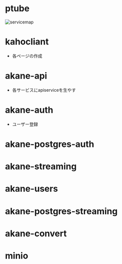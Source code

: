 # ptube

![servicemap](df4a811c-8fea-427d-8fcb-9388ccaa8310)

# kahocliant
- 各ページの作成

# akane-api
- 各サービスにapiserviceを生やす

# akane-auth
- ユーザー登録

# akane-postgres-auth

# akane-streaming

# akane-users

# akane-postgres-streaming

# akane-convert

# minio
